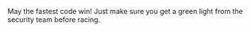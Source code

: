 May the fastest code win! Just make sure you get a green light from the security team before racing.
